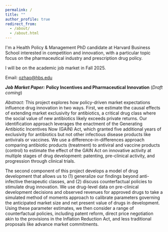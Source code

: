 ```yaml
---
permalink: /
title: ""
author_profile: true
redirect_from: 
  - /about/
  - /about.html
---
```


I'm a Health Policy & Management PhD candidate at Harvard Business School interested in competition and innovation, with a particular topic focus on the pharmaceutical industry and prescription drug policy. 

I will be on the academic job market in Fall 2025.

Email: ozhao@hbs.edu

***Job Market Paper:*** **Policy Incentives and Pharmaceutical Innovation** (*Draft coming*)

*Abstract:* This project explores how policy-driven market expectations influence drug innovation in two ways. First, we estimate the causal effects of extending market exclusivity for antibiotics, a critical drug class where the social value of new antibiotics likely exceeds private returns. Our identification approach leverages the enactment of the Generating Antibiotic Incentives Now (GAIN) Act, which granted five additional years of exclusivity for antibiotics but not other infectious disease products like antivirals or vaccines. We use a difference-in-differences approach comparing antibiotic products (treatment) to antiviral and vaccine products (control) to estimate the effect of the GAIN Act on innovative activity at multiple stages of drug development: patenting, pre-clinical activity, and progression through clinical trials.

The second component of this project develops a model of drug development that allows us to (1) generalize our findings beyond anti-infective therapeutic classes, and (2) discuss counterfactual policies to stimulate drug innovation. We use drug-level data on pre-clinical development decisions and observed revenues for approved drugs to take a simulated method of moments approach to calibrate parameters governing the anticipated market size and net present value of drugs in development. Using these parameter estimates, we then consider a range of counterfactual policies, including patent reform, direct price negotiation akin to the provisions in the Inflation Reduction Act, and less traditional proposals like advance market commitments.

